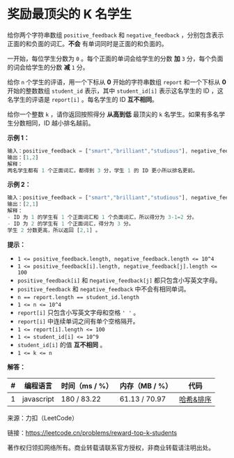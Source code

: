 # 奖励最顶尖的 K 名学生

给你两个字符串数组 `positive_feedback` 和 `negative_feedback` ，分别包含表示正面的和负面的词汇。**不会** 有单词同时是正面的和负面的。

一开始，每位学生分数为 `0` 。每个正面的单词会给学生的分数 **加** `3` 分，每个负面的词会给学生的分数 **减** `1` 分。

给你 `n` 个学生的评语，用一个下标从 **0** 开始的字符串数组 `report` 和一个下标从 **0** 开始的整数数组 `student_id` 表示，其中 `student_id[i]` 表示这名学生的 ID ，这名学生的评语是 `report[i]` 。每名学生的 ID **互不相同**。

给你一个整数 `k` ，请你返回按照得分 **从高到低** 最顶尖的 `k` 名学生。如果有多名学生分数相同，ID 越小排名越前。

**示例 1：**

``` javascript
输入：positive_feedback = ["smart","brilliant","studious"], negative_feedback = ["not"], report = ["this student is studious","the student is smart"], student_id = [1,2], k = 2
输出：[1,2]
解释：
两名学生都有 1 个正面词汇，都得到 3 分，学生 1 的 ID 更小所以排名更前。
```

**示例 2：**

``` javascript
输入：positive_feedback = ["smart","brilliant","studious"], negative_feedback = ["not"], report = ["this student is not studious","the student is smart"], student_id = [1,2], k = 2
输出：[2,1]
解释：
- ID 为 1 的学生有 1 个正面词汇和 1 个负面词汇，所以得分为 3-1=2 分。
- ID 为 2 的学生有 1 个正面词汇，得分为 3 分。
学生 2 分数更高，所以返回 [2,1] 。
```

**提示：**

- `1 <= positive_feedback.length, negative_feedback.length <= 10^4`
- `1 <= positive_feedback[i].length, negative_feedback[j].length <= 100`
- `positive_feedback[i]` 和 n`egative_feedback[j]` 都只包含小写英文字母。
- `positive_feedback` 和 `negative_feedback` 中不会有相同单词。
- `n == report.length == student_id.length`
- `1 <= n <= 10^4`
- `report[i]` 只包含小写英文字母和空格 `' '` 。
- `report[i]` 中连续单词之间有单个空格隔开。
- `1 <= report[i].length <= 100`
- `1 <= student_id[i] <= 10^9`
- `student_id[i]` 的值 **互不相同** 。
- `1 <= k <= n`

**解答：**

**#**|**编程语言**|**时间（ms / %）**|**内存（MB / %）**|**代码**
--|--|--|--|--
1|javascript|180 / 83.22|61.13 / 70.97|[哈希&排序](./javascript/ac_v1.js)

来源：力扣（LeetCode）

链接：https://leetcode.cn/problems/reward-top-k-students

著作权归领扣网络所有。商业转载请联系官方授权，非商业转载请注明出处。
